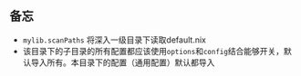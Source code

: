 ## 备忘

- `mylib.scanPaths` 将深入一级目录下读取default.nix
- 该目录下的子目录的所有配置都应该使用`options`和`config`结合能够开关，默认导入所有。本目录下的配置（通用配置）默认都导入
